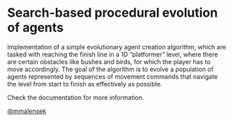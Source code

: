 # Search-based procedural evolution of agents

Implementation of a simple evolutionary agent creation algorithm, which are tasked with reaching the finish line in a 1D “platformer” level, where there are certain obstacles like bushes and birds, for which the player has to move accordingly. The goal of the algorithm is to evolve a population of agents represented by sequences of movement commands that navigate the level from start to finish as effectively as possible.

Check the documentation for more information.

[@mmalensek](https://github.com/mmalensek)
